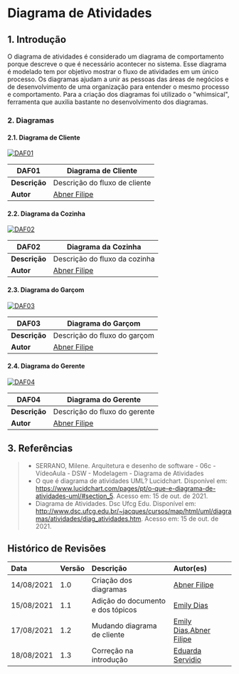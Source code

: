 # Diagrama de Atividades

## 1. Introdução

O diagrama de atividades é considerado um diagrama de comportamento porque descreve o que é necessário acontecer no sistema. Esse diagrama é modelado tem por objetivo mostrar o fluxo de atividades em um único processo. Os diagramas ajudam a unir as pessoas das áreas de negócios e de desenvolvimento de uma organização para entender o mesmo processo e comportamento. Para a criação dos diagramas foi utilizado o "whimsical", ferramenta que auxilia bastante no desenvolvimento dos diagramas.

### 2. Diagramas

#### 2.1. Diagrama de Cliente

[![DAF01](../../assets/img/seminario2/diagrama-de-atividades/DiagramaCliente.png)](../../assets/img/seminario2/diagrama-de-atividades/DiagramaCliente.png)

| **DAF01**     | **Diagrama de Cliente**                     |
| ------------- | ------------------------------------------- |
| **Descrição** | Descrição do fluxo de cliente               |
| **Autor**     | [Abner Filipe](https://github.com/abner423) |

#### 2.2. Diagrama da Cozinha

[![DAF02](../../assets/img/seminario2/diagrama-de-atividades/DiagramaCozinha.png)](../../assets/img/seminario2/diagrama-de-atividades/DiagramaCozinha.png)

| **DAF02**     | **Diagrama da Cozinha**                     |
| ------------- | ------------------------------------------- |
| **Descrição** | Descrição do fluxo da cozinha               |
| **Autor**     | [Abner Filipe](https://github.com/abner423) |

#### 2.3. Diagrama do Garçom

[![DAF03](../../assets/img/seminario2/diagrama-de-atividades/DiagramaGarcom.png)](../../assets/img/seminario2/diagrama-de-atividades/DiagramaGarcom.png)

| **DAF03**     | **Diagrama do Garçom**                      |
| ------------- | ------------------------------------------- |
| **Descrição** | Descrição do fluxo do garçom                |
| **Autor**     | [Abner Filipe](https://github.com/abner423) |

#### 2.4. Diagrama do Gerente

[![DAF04](../../assets/img/seminario2/diagrama-de-atividades/DiagramaGerente.png)](../../assets/img/seminario2/diagrama-de-atividades/DiagramaGerente.png)

| **DAF04**     | **Diagrama do Gerente**                     |
| ------------- | ------------------------------------------- |
| **Descrição** | Descrição do fluxo do gerente               |
| **Autor**     | [Abner Filipe](https://github.com/abner423) |

## 3. Referências

> - SERRANO, Milene. Arquitetura e desenho de software - 06c - VídeoAula - DSW - Modelagem - Diagrama de Atividades
> - O que é diagrama de atividades UML? Lucidchart. Disponível em: <https://www.lucidchart.com/pages/pt/o-que-e-diagrama-de-atividades-uml/#section_5>. Acesso em: 15 de out. de 2021.
> - Diagrama de Atividades. Dsc Ufcg Edu. Disponível em: <http://www.dsc.ufcg.edu.br/~jacques/cursos/map/html/uml/diagramas/atividades/diag_atividades.htm>. Acesso em: 15 de out. de 2021.

## Histórico de Revisões

| Data       | Versão | Descrição                         | Autor(es)                                                                             |
| :--------- | :----- | :-------------------------------- | :------------------------------------------------------------------------------------ |
| 14/08/2021 | 1.0    | Criação dos diagramas             | [Abner Filipe](https://github.com/abner423)                                           |
| 15/08/2021 | 1.1    | Adição do documento e dos tópicos | [Emily Dias](https://github.com/emysdias)                                             |
| 17/08/2021 | 1.2    | Mudando diagrama de cliente       | [Emily Dias](https://github.com/emysdias),[Abner Filipe](https://github.com/abner423) |
| 18/08/2021 | 1.3    | Correção na introdução            | [Eduarda Servidio](https://github.com/ServideoEC) |
